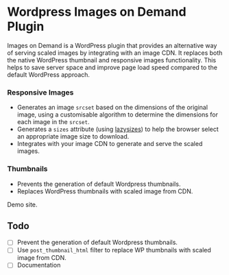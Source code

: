 # Wordpress Images on Demand Plugin

Images on Demand is a WordPress plugin that provides an alternative way of serving scaled images by integrating with an image CDN. It replaces both the native WordPress thumbnail and responsive images functionality. This helps to save server space and improve page load speed compared to the default WordPress approach.

### Responsive Images

- Generates an image `srcset` based on the dimensions of the original image, using a customisable algorithm to determine the dimensions for each image in the `srcset`.
- Generates a `sizes` attribute (using [lazysizes](https://github.com/aFarkas/lazysizes)) to help the browser select an appropriate image size to download.
- Integrates with your image CDN to generate and serve the scaled images.

### Thumbnails

- Prevents the generation of default Wordpress thumbnails.
- Replaces WordPress thumbnails with scaled image from CDN.

Demo site.

## Todo

- [ ]  Prevent the generation of default Wordpress thumbnails.
- [ ]  Use `post_thumbnail_html` filter to replace WP thumbnails with scaled image from CDN.
- [ ]  Documentation
